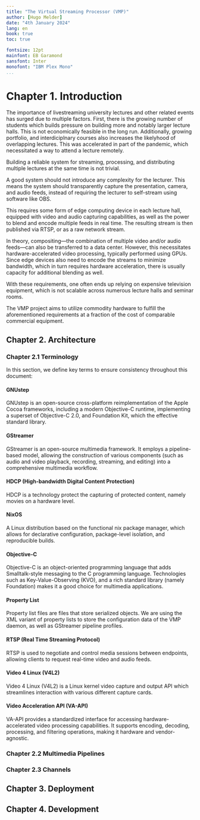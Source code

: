 ```yaml
---
title: "The Virtual Streaming Processor (VMP)"
author: [Hugo Melder]
date: "4th January 2024"
lang: en
book: true
toc: true

fontsize: 12pt
mainfont: EB Garamond
sansfont: Inter
monofont: "IBM Plex Mono"
...
```


# Chapter 1. Introduction

The importance of livestreaming university lectures and other related events has
surged due to multiple factors. First, there is the growing number of students
which builds pressure on building more and notably larger lecture halls. This is
not economically feasible in the long run. Additionally, growing portfolio, and
interdiciplnary courses also increases the likelyhood of overlapping lectures.
This was accelerated in part of the pandemic, which necessitated a way to attend
a lecture remotely.

Building a reliable system for streaming, processing, and
distributing multiple lectures at the same time is not trivial.

A good system should not introduce any complexity for the lecturer. This means
the system should transparently capture the presentation, camera, and audio
feeds, instead of requiring the lecturer to self-stream using software like OBS.

This requires some form of edge computing device in each lecture hall,
equipped with video and audio capturing capabilities, as well as the power to
blend and encode multiple feeds in real time. The resulting stream is then published
via RTSP, or as a raw network stream.

In theory, compositing—the combination of multiple video and/or audio feeds—can
also be transferred to a data center. However, this necessitates
hardware-accelerated video processing, typically performed using GPUs. Since
edge devices also need to encode the streams to minimize bandwidth, which in
turn requires hardware acceleration, there is usually capacity for additional
blending as well.

With these requirements, one often ends up relying on expensive television
equipment, which is not scalable across numerous lecture halls and seminar
rooms.

The VMP project aims to utilize commodity hardware to fulfill the aforementioned
requirements at a fraction of the cost of comparable commercial equipment.

## Chapter 2. Architecture 

### Chapter 2.1 Terminology

In this section, we define key terms to ensure consistency throughout this document:

#### GNUstep
GNUstep is an open-source cross-platform reimplementation of the Apple Cocoa
frameworks, including a modern Objective-C runtime, implementing a superset of
Objective-C 2.0, and Foundation Kit, which the effective standard library.

#### GStreamer
GStreamer is an open-source multimedia framework. It employs a pipeline-based
model, allowing the construction of various components (such as audio and video
playback, recording, streaming, and editing) into a comprehensive multimedia
workflow.

#### HDCP (High-bandwidth Digital Content Protection)
HDCP is a technology protect the capturing of protected content, namely movies
on a hardware level.

#### NixOS
A Linux distribution based on the functional nix package manager, which
allows for declarative configuration, package-level isolation, and reproducible builds.

#### Objective-C
Objective-C is an object-oriented programming language that adds Smalltalk-style
messaging to the C programming language. Technologies such as Key-Value-Observing (KVO),
and a rich standard library (namely Foundation) makes it a good choice for multimedia
applications.

#### Property List
Property list files are files that store serialized objects. We are using the XML
variant of property lists to store the configuration data of the VMP daemon, as well
as GStreamer pipeline profiles.

#### RTSP (Real Time Streaming Protocol)
RTSP is used to negotiate and control media sessions between endpoints, allowing
clients to request real-time video and audio feeds.

#### Video 4 Linux (V4L2)
Video 4 Linux (V4L2) is a Linux kernel video capture and output API which streamlines
interaction with various different capture cards.

#### Video Acceleration API (VA-API)
VA-API provides a standardized interface for accessing hardware-accelerated
video processing capabilities. It supports encoding, decoding, processing, and
filtering operations, making it hardware and vendor-agnostic.

### Chapter 2.2 Multimedia Pipelines

### Chapter 2.3 Channels

## Chapter 3. Deployment

## Chapter 4. Development